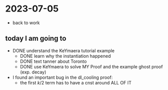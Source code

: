 # 2023-07-05

- back to work

## today I am going to

- DONE understand the KeYmaera tutorial example
  - DONE learn why the instantiation happened
  - DONE text tanner about Toronto
  - DONE use KeYmaera to solve MY Proof and the example ghost proof (exp. decay)
- I found an important bug in the dl_cooling proof:
  - the first $k/2$ term has to have a cnst around ALL OF IT
